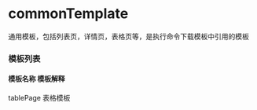 # commonTemplate
通用模板，包括列表页，详情页，表格页等，是执行命令下载模板中引用的模板
### 模板列表
#### 模板名称            模板解释
tablePage               表格模板
